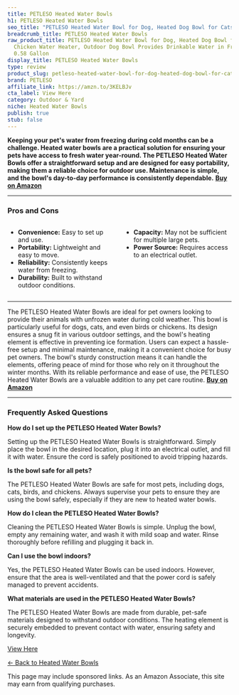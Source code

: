 ```yaml
---
title: PETLESO Heated Water Bowls
h1: PETLESO Heated Water Bowls
seo_title: "PETLESO Heated Water Bowl for Dog, Heated Dog Bowl for Cats\u2026"
breadcrumb_title: PETLESO Heated Water Bowls
raw_product_title: PETLESO Heated Water Bowl for Dog, Heated Dog Bowl for Cats Birds
  Chicken Water Heater, Outdoor Dog Bowl Provides Drinkable Water in Frozon Winter,
  0.58 Gallon
display_title: PETLESO Heated Water Bowls
type: review
product_slug: petleso-heated-water-bowl-for-dog-heated-dog-bowl-for-cats-birds-chicke-532f8844
brand: PETLESO
affiliate_link: https://amzn.to/3KELBJv
cta_label: View Here
category: Outdoor & Yard
niche: Heated Water Bowls
publish: true
stub: false
---
```


<div id="intro" class="full-width">
  <p><strong>Keeping your pet's water from freezing during cold months can be a challenge. Heated water bowls are a practical solution for ensuring your pets have access to fresh water year-round. The PETLESO Heated Water Bowls offer a straightforward setup and are designed for easy portability, making them a reliable choice for outdoor use. Maintenance is simple, and the bowl's day-to-day performance is consistently dependable.</strong> <a href="https://amzn.to/3KELBJv" rel="nofollow sponsored noopener" target="_blank"><strong>Buy on Amazon</strong></a></p>
</div>

<hr />
<h3 id="pros-cons">Pros and Cons</h3>
<div class="pc-grid" style="display:grid;grid-template-columns:1fr 1fr;gap:16px;">
  <ul>
    <li><strong>Convenience:</strong> Easy to set up and use.</li>
    <li><strong>Portability:</strong> Lightweight and easy to move.</li>
    <li><strong>Reliability:</strong> Consistently keeps water from freezing.</li>
    <li><strong>Durability:</strong> Built to withstand outdoor conditions.</li>
  </ul>
  <ul>
    <li><strong>Capacity:</strong> May not be sufficient for multiple large pets.</li>
    <li><strong>Power Source:</strong> Requires access to an electrical outlet.</li>
  </ul>
</div>
<hr />

<div class="full-width">
  <p>The PETLESO Heated Water Bowls are ideal for pet owners looking to provide their animals with unfrozen water during cold weather. This bowl is particularly useful for dogs, cats, and even birds or chickens. Its design ensures a snug fit in various outdoor settings, and the bowl's heating element is effective in preventing ice formation. Users can expect a hassle-free setup and minimal maintenance, making it a convenient choice for busy pet owners. The bowl's sturdy construction means it can handle the elements, offering peace of mind for those who rely on it throughout the winter months. With its reliable performance and ease of use, the PETLESO Heated Water Bowls are a valuable addition to any pet care routine. <a href="https://amzn.to/3KELBJv" rel="nofollow sponsored noopener" target="_blank"><strong>Buy on Amazon</strong></a></p>
</div>

<hr />
<h3 id="faqs">Frequently Asked Questions</h3>

<p><strong>How do I set up the PETLESO Heated Water Bowls?</strong></p>
<p>Setting up the PETLESO Heated Water Bowls is straightforward. Simply place the bowl in the desired location, plug it into an electrical outlet, and fill it with water. Ensure the cord is safely positioned to avoid tripping hazards.</p>

<p><strong>Is the bowl safe for all pets?</strong></p>
<p>The PETLESO Heated Water Bowls are safe for most pets, including dogs, cats, birds, and chickens. Always supervise your pets to ensure they are using the bowl safely, especially if they are new to heated water bowls.</p>

<p><strong>How do I clean the PETLESO Heated Water Bowls?</strong></p>
<p>Cleaning the PETLESO Heated Water Bowls is simple. Unplug the bowl, empty any remaining water, and wash it with mild soap and water. Rinse thoroughly before refilling and plugging it back in.</p>

<p><strong>Can I use the bowl indoors?</strong></p>
<p>Yes, the PETLESO Heated Water Bowls can be used indoors. However, ensure that the area is well-ventilated and that the power cord is safely managed to prevent accidents.</p>

<p><strong>What materials are used in the PETLESO Heated Water Bowls?</strong></p>
<p>The PETLESO Heated Water Bowls are made from durable, pet-safe materials designed to withstand outdoor conditions. The heating element is securely embedded to prevent contact with water, ensuring safety and longevity.</p>
<p><a class="btn" href="https://amzn.to/3KELBJv" target="_blank" rel="nofollow sponsored noopener">View Here</a></p>
<p><a href="/roundups/outdoor-yard/heated-water-bowls/">← Back to Heated Water Bowls</a></p>
<aside class="disclosure">This page may include sponsored links. As an Amazon Associate, this site may earn from qualifying purchases.</aside>
